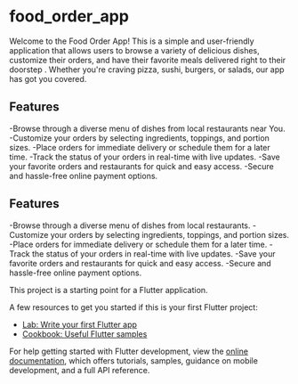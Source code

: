 # food_order_app

Welcome to the Food Order App! This is a simple and user-friendly application that allows users to browse a variety of delicious dishes, customize their orders, and have their favorite meals delivered right to their doorstep . Whether you're craving pizza, sushi, burgers, or salads, our app has got you covered.

## Features
-Browse through a diverse menu of dishes from local restaurants near You.
-Customize your orders by selecting ingredients, toppings, and portion sizes.
-Place orders for immediate delivery or schedule them for a later time.
-Track the status of your orders in real-time with live updates.
-Save your favorite orders and restaurants for quick and easy access.
-Secure and hassle-free online payment options.
## Features
-Browse through a diverse menu of dishes from local restaurants.
-Customize your orders by selecting ingredients, toppings, and portion sizes.
-Place orders for immediate delivery or schedule them for a later time.
-Track the status of your orders in real-time with live updates.
-Save your favorite orders and restaurants for quick and easy access.
-Secure and hassle-free online payment options.

This project is a starting point for a Flutter application.

A few resources to get you started if this is your first Flutter project:

- [Lab: Write your first Flutter app](https://docs.flutter.dev/get-started/codelab)
- [Cookbook: Useful Flutter samples](https://docs.flutter.dev/cookbook)

For help getting started with Flutter development, view the
[online documentation](https://docs.flutter.dev/), which offers tutorials,
samples, guidance on mobile development, and a full API reference.

